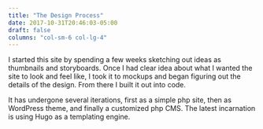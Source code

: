 ```yaml
---
title: "The Design Process"
date: 2017-10-31T20:46:03-05:00
draft: false
columns: "col-sm-6 col-lg-4"
---
```

I started this site by spending a few weeks sketching out ideas as thumbnails and storyboards. Once I had clear idea about what I wanted the site to look and feel like, I took it to mockups and began figuring out the details of the design. From there I built it out into code. 

It has undergone several iterations, first as a simple php site, then as WordPress theme, and finally a customized php CMS. The latest incarnation is using Hugo as a templating engine.